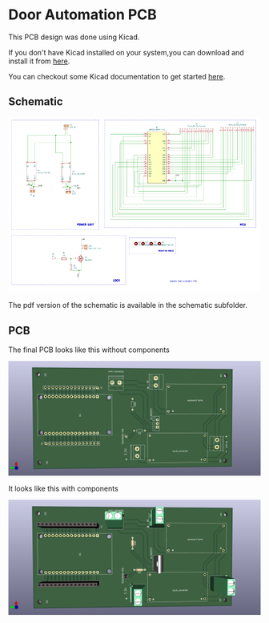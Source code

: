 # Door Automation PCB

This PCB design was done using Kicad.

If you don't have Kicad installed on your system,you can download and install it from [here](https://www.kicad.org/download/).

You can checkout some Kicad documentation to get started [here](https://docs.kicad.org/).

## Schematic

![circuit schematic](./pictures/schematic.png)

The pdf version of the schematic is available in the schematic subfolder.

## PCB

The final PCB looks like this without components

![PCB](./pictures/Door-Automation-PCB-no-components.png)

It looks like this with components

![pcb](./pictures/Door-Automation-PCB-components.png)

